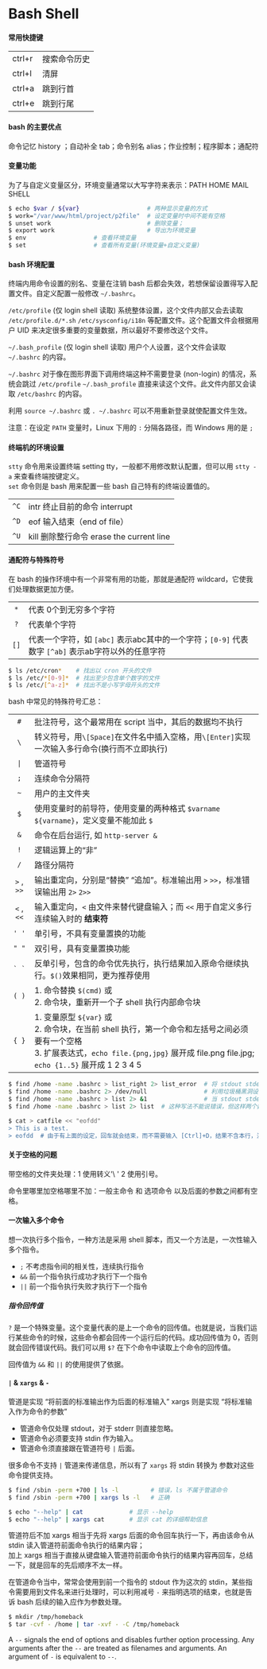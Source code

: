 # Bash Shell

#### 常用快捷键

|||
|-----------|------------------
| ctrl+r    | 搜索命令历史
| ctrl+l    | 清屏
| ctrl+a    | 跳到行首
| ctrl+e    | 跳到行尾

#### bash 的主要优点

命令记忆 history ；自动补全 tab；命令别名 alias；作业控制；程序脚本；通配符

#### 变量功能

为了与自定义变量区分，环境变量通常以大写字符来表示：PATH HOME MAIL SHELL

```bash
$ echo $var / ${var}                   # 两种显示变量的方式
$ work="/var/www/html/project/p2file"  # 设定变量时中间不能有空格
$ unset work                           # 删除变量；
$ export work                          # 导出为环境变量
$ env                   # 查看环境变量
$ set                   # 查看所有变量(环境变量+自定义变量)
```

#### bash 环境配置

终端内用命令设置的别名、变量在注销 bash 后都会失效，若想保留设置得写入配置文件。自定义配置一般修改 `~/.bashrc`。

`/etc/profile` (仅 login shell 读取) 系统整体设置，这个文件内部又会去读取 `/etc/profile.d/*.sh` `/etc/sysconfig/i18n` 等配置文件。这个配置文件会根据用户 UID 来决定很多重要的变量数据，所以最好不要修改这个文件。

`~/.bash_profile` (仅 login shell 读取) 用户个人设置，这个文件会读取 `~/.bashrc` 的内容。

`~/.bashrc` 对于像在图形界面下调用终端这种不需要登录 (non-login) 的情况，系统会跳过 `/etc/profile` `~/.bash_profile` 直接来读这个文件。此文件内部又会读取 `/etc/bashrc` 的内容。

利用 `source ~/.bashrc` 或 `. ~/.bashrc` 可以不用重新登录就使配置文件生效。

注意：在设定 `PATH` 变量时，Linux 下用的 `:` 分隔各路径，而 Windows 用的是 `;`

#### 终端机的环境设置

`stty` 命令用来设置终端 setting tty，一般都不用修改默认配置，但可以用 `stty -a` 来查看终端按键定义。  
`set` 命令则是 bash 用来配置一些 bash 自己特有的终端设置值的。

| | |
|:-----:|--------------------------------------------
| `^C`  | intr 终止目前的命令 interrupt
| `^D`  | eof 输入结束（end of file）
| `^U`  | kill 删除整行命令 erase the current line

#### 通配符与特殊符号

在 bash 的操作环境中有一个非常有用的功能，那就是通配符 wildcard，它使我们处理数据更加方便。

| | |
|:------:|----------------------------------------------------------------------------------------
| `*`    | 代表 0个到无穷多个字符
| `?`    | 代表单个字符
| `[]`   | 代表一个字符，如 `[abc]` 表示abc其中的一个字符；`[0-9]` 代表数字 `[^ab]` 表示ab字符以外的任意字符

```bash
$ ls /etc/cron*    # 找出以 cron 开头的文件
$ ls /etc/*[0-9]*  # 找出至少包含单个数字的文件
$ ls /etc/[^a-z]*  # 找出不是小写字母开头的文件
```

bash 中常见的特殊符号汇总：

| | |
|:------:|---------------------------------------------------------------------------------------------
| `#`    | 批注符号，这个最常用在 script 当中，其后的数据均不执行
| `\`    | 转义符号，用`\[Space]`在文件名中插入空格，用`\[Enter]`实现一次输入多行命令(换行而不立即执行)
| <code> &#124; </code> | 管道符号
| `;`    | 连续命令分隔符
| <code> ~ </code>      | 用户的主文件夹
| `$`    | 使用变量时的前导符，使用变量的两种格式 `$varname` `${varname}`，定义变量不能加此 `$`
| `&`    | 命令在后台运行, 如 `http-server &`
| `!`    | 逻辑运算上的“非”
| `/`    | 路径分隔符
| `>` , `>>`  | 输出重定向，分别是“替换” “追加”。标准输出用 `>` `>>`，标准错误输出用 `2>` `2>>`
| `<` , `<<`  | 输入重定向，`<` 由文件来替代键盘输入；而 `<<` 用于自定义多行连续输入时的 **结束符**
| `' '`  | 单引号，不具有变量置换的功能
| `" "`  | 双引号，具有变量置换功能
| `` ` ` ``   | 反单引号，包含的命令优先执行，执行结果加入原命令继续执行。`$()`效果相同，更为推荐使用
| `( )`  | 1. 命令替换 `$(cmd)` 或<br> 2. 命令块，重新开一个子 shell 执行内部命令块
| `{ }`  | 1. 变量原型 `${var}` 或<br> 2. 命令块，在当前 shell 执行，第一个命令和左括号之间必须要有一个空格<br> 3. 扩展表达式，`echo file.{png,jpg}` 展开成 file.png file.jpg; `echo {1..5}` 展开成 1 2 3 4 5

```bash
$ find /home -name .bashrc > list_right 2> list_error  # 将 stdout stderr 分别存到不同文件
$ find /home -name .bashrc 2> /dev/null                # 利用垃圾桶黑洞设备将错误信息丢弃(不显示错误信息)
$ find /home -name .bashrc > list 2> &1                # 当 stdout stderr 输出到同一个文件时应该这么写
$ find /home -name .bashrc > list 2> list  # 这种写法不能说错误，但这样两个数据流同时往一个文件写会造成顺序错乱

$ cat > catfile << "eofdd"
> This is a test.
> eofdd  # 由于有上面的设定，回车就会结束，而不需要输入 [Ctrl]+D，结果不含本行，注意，如果前面有空格则无效
```

#### 关于空格的问题

带空格的文件夹处理：1 使用转义'\ ' 2 使用引号。

命令里哪里加空格哪里不加：一般主命令 和 选项命令 以及后面的参数之间都有空格。

#### 一次输入多个命令

想一次执行多个指令，一种方法是采用 shell 脚本，而又一个方法是，一次性输入多个指令。

* `;` 不考虑指令间的相关性，连续执行指令
* `&&` 前一个指令执行成功才执行下一个指令
* `||` 前一个指令执行失败才执行下一个指令

##### 指令回传值

`?` 是一个特殊变量。这个变量代表的是上一个命令的回传值。也就是说，当我们运行某些命令的时候，这些命令都会回传一个运行后的代码。成功回传值为 0，否则就会回传错误代码。我们可以用 `$?` 在下个命令中读取上个命令的回传值。

回传值为 `&&` 和 `||` 的使用提供了依据。

#### `|` & `xargs` & `-`

管道是实现 “将前面的标准输出作为后面的标准输入” xargs 则是实现 “将标准输入作为命令的参数”

* 管道命令仅处理 stdout，对于 stderr 则直接忽略。
* 管道命令必须要支持 stdin 作为输入。
* 管道命令须直接跟在管道符号 `|` 后面。

很多命令不支持 `|` 管道来传递信息，所以有了 `xargs` 将 stdin 转换为 参数对这些命令提供支持。

```bash
$ find /sbin -perm +700 | ls -l         # 错误，ls 不属于管道命令
$ find /sbin -perm +700 | xargs ls -l   # 正确

$ echo "--help" | cat             # 显示 --help
$ echo "--help" | xargs cat       # 显示 cat 的详细帮助信息
```

管道符后不加 xargs 相当于先将 xargs 后面的命令回车执行一下，再由该命令从 stdin 读入管道符前面命令执行的结果内容；   
加上 xargs 相当于直接从键盘输入管道符前面命令执行的结果内容再回车，总结一下，就是回车的先后顺序不太一样。

在管道命令当中，常常会使用到前一个指令的 stdout 作为这次的 stdin，某些指令需要用到文件名来进行处理时，可以利用减号 `-` 来指明选项的结束，也就是告诉 bash 后续的输入应作为参数处理。

```bash
$ mkdir /tmp/homeback
$ tar -cvf - /home | tar -xvf - -C /tmp/homeback
```

A `--` signals the end of options and disables further option processing. Any arguments after the `--` are treated as filenames and arguments. An argument of `-` is equivalent to `--`.
